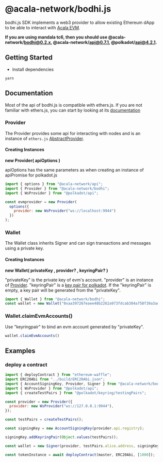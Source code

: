 # @acala-network/bodhi.js

bodhi.js SDK implements a web3 provider to allow existing Ethereum dApp to be able to interact with [Acala EVM](https://github.com/AcalaNetwork/Acala/tree/master/modules/evm).

**If you are using mandala tc6, then you should use @acala-network/bodhi@0.2.x, @acala-network/api@0.7.1, @polkadot/api@4.2.1.** 

## Getting Started

- Install dependencies

```
yarn
```

## Documentation

Most of the api of bodhi.js is compatible with ethers.js. If you are not familiar with ethers.js, you can start by looking at its [documentation](https://docs.ethers.io/v5/single-page/)

### Provider

The Provider provides some api for interacting with nodes and is an instance of `ethers.js` [AbstractProvider](https://docs.ethers.io/v5/single-page/#/v5/api/providers/-%23-providers).

#### Creating Instances

**new Provider( apiOptions )**

apiOptions has the same parameters as when creating an instance of apiPromise for polkadot.js 

```javascript
import { options } from "@acala-network/api";
import { Provider } from "@acala-network/bodhi";
import { WsProvider } from "@polkadot/api";

const evmprovider = new Provider(
  options({
    provider: new WsProvider("ws://localhost:9944")
  })
);
```

### Wallet

The Wallet class inherits Signer and can sign transactions and messages using a private key.

#### Creating Instances

**new Wallet( privateKey , provider? , keyringPair? )**

"privateKey" is the private key of evm's account. "provider" is an instance of [Provider](#Provider). "keyringPair" is a [key pair for polkadot](https://polkadot.js.org/docs/api/start/keyring). If the "keyringPair" is empty, a key pair will be generated from the 
"privateKey".

```javascript
import { Wallet } from "@acala-network/bodhi";
const wallet = new Wallet("0xaa397267eaee48b2262a973fdcab384a758f39a3ad8708025cfb675bb9effc20", provider)
```


### Wallet.claimEvmAccounts()

Use "keyringpair" to bind an evm account generated by "privateKey".

```javascript
wallet.claimEvmAccounts()
```

## Examples

### deploy a contract

```javascript
import { deployContract } from "ethereum-waffle";
import ERC20Abi from "../build/ERC20Abi.json";
import { AccountSigningKey, Provider, Signer } from "@acala-network/bodhi";
import { WsProvider } from "@polkadot/api";
import { createTestPairs } from "@polkadot/keyring/testingPairs";

const provider = new Provider({
  provider: new WsProvider("ws://127.0.0.1:9944"),
});

const testPairs = createTestPairs();

const signingKey = new AccountSigningKey(provider.api.registry);

signingKey.addKeyringPair(Object.values(testPairs));

const wallet = new Signer(provider, testPairs.alice.address, signingKey)

const tokenInstance = await deployContract(master, ERC20Abi, [1000]);
```

